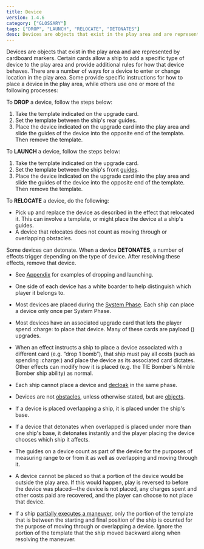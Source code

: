 ```yaml
---
title: Device
version: 1.4.6
category: ["GLOSSARY"]
tags: ["DROP", "LAUNCH", "RELOCATE", "DETONATES"]
desc: Devices are objects that exist in the play area and are represented by cardboard markers.
---
```


Devices are objects that exist in the play area and are represented by cardboard markers. Certain cards allow a ship to add a specific type of device to the play area and provide additional rules for how that device behaves. There are a number of ways for a device to enter or change location in the play area. Some provide specific instructions for how to place a device in the play area, while others use one or more of the following processes:

To **DROP** a device, follow the steps below:

1. Take the template indicated on the upgrade card.
2. Set the template between the ship's rear guides.
3. Place the device indicated on the upgrade card into the play area and slide the guides of the device into the opposite end of the template. Then remove the template.

To **LAUNCH** a device, follow the steps below:

1. Take the template indicated on the upgrade card.
2. Set the template between the ship's front [guides](/rules/Guides).
3. Place the device indicated on the upgrade card into the play area and slide the guides of the device into the opposite end of the template. Then remove the template.

To **RELOCATE** a device, do the following:

- Pick up and replace the device as described in the effect that relocated it. This can involve a template, or might place the device at a ship's guides.
- A device that relocates does not count as moving through or overlapping obstacles.

Some devices can detonate. When a device **DETONATES**, a number of effects trigger depending on the type of device. After resolving these effects, remove that device.

- See [Appendix](/rules/Device_And_Deploy_EX) for examples of dropping and launching.
- One side of each device has a white boarder to help distinguish which player it belongs to.
- Most devices are placed during the [System Phase](/rules/System_Phase). Each ship can place a device only once per System Phase.
- Most devices have an associated upgrade card that lets the player spend :charge: to place that device. Many of these cards are payload (<Device />) upgrades.

- When an effect instructs a ship to place a device associated with a different card (e.g. “drop 1 bomb”), that ship must pay all costs (such as spending :charge:) and place the device as its associated card dictates. Other effects can modify how it is placed (e.g. the TIE Bomber's Nimble Bomber ship ability) as normal.
- Each ship cannot place a device and [decloak](/rules/Cloak) in the same phase.
- Devices are not [obstacles](/rules/Obstacles), unless otherwise stated, but are [objects](/rules/Objects).
- If a device is placed overlapping a ship, it is placed under the ship's base.
- If a device that detonates when overlapped is placed under more than one ship's base, it detonates instantly and the player placing the device chooses which ship it affects.
- The guides on a device count as part of the device for the purposes of measuring range to or from it as well as overlapping and moving through it.
- A device cannot be placed so that a portion of the device would be outside the play area. If this would happen, play is reversed to before the device was placed—the device is not placed, any charges spent and other costs paid are recovered, and the player can choose to not place that device.
- If a ship [partially executes a maneuver](/rules/Partially_Exexutes), only the portion of the template that is between the starting and final position of the ship is counted for the purpose of moving through or overlapping a device. Ignore the portion of the template that the ship moved backward along when resolving the maneuver.
